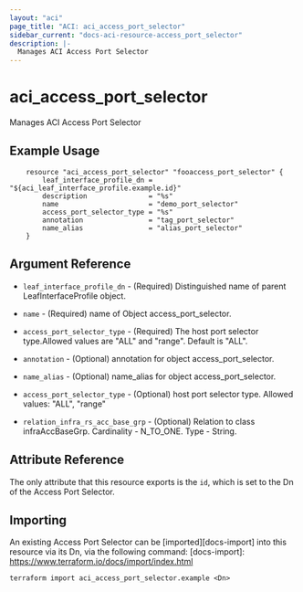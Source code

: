 ```yaml
---
layout: "aci"
page_title: "ACI: aci_access_port_selector"
sidebar_current: "docs-aci-resource-access_port_selector"
description: |-
  Manages ACI Access Port Selector
---
```


# aci_access_port_selector #
Manages ACI Access Port Selector

## Example Usage ##

```hcl
	resource "aci_access_port_selector" "fooaccess_port_selector" {
		leaf_interface_profile_dn = "${aci_leaf_interface_profile.example.id}"
		description               = "%s"
		name                      = "demo_port_selector"
		access_port_selector_type = "%s"
		annotation                = "tag_port_selector"
		name_alias                = "alias_port_selector"
	} 
```
## Argument Reference ##
* `leaf_interface_profile_dn` - (Required) Distinguished name of parent LeafInterfaceProfile object.
* `name` - (Required) name of Object access_port_selector.
* `access_port_selector_type` - (Required) The host port selector type.Allowed values are "ALL" and "range". Default is "ALL".
* `annotation` - (Optional) annotation for object access_port_selector.
* `name_alias` - (Optional) name_alias for object access_port_selector.
* `access_port_selector_type` - (Optional) host port selector type.
Allowed values: "ALL", "range"

* `relation_infra_rs_acc_base_grp` - (Optional) Relation to class infraAccBaseGrp. Cardinality - N_TO_ONE. Type - String.
                


## Attribute Reference

The only attribute that this resource exports is the `id`, which is set to the
Dn of the Access Port Selector.

## Importing ##

An existing Access Port Selector can be [imported][docs-import] into this resource via its Dn, via the following command:
[docs-import]: https://www.terraform.io/docs/import/index.html


```
terraform import aci_access_port_selector.example <Dn>
```